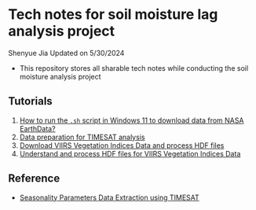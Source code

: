 # Tech notes for soil moisture lag analysis project

Shenyue Jia
Updated on 5/30/2024

- This repository stores all sharable tech notes while conducting the soil moisture analysis project

## Tutorials

1. [How to run the `.sh` script in Windows 11 to download data from NASA EarthData?](https://github.com/jiashenyue/soil-moisture-analysis-tech-notes/blob/main/01-run-shell-script-nasa-download.md)
2. [Data preparation for TIMESAT analysis](https://github.com/jiashenyue/soil-moisture-analysis-tech-notes/blob/main/02-TIMESAT-data-prep.md)
3. [Download VIIRS Vegetation Indices Data and process HDF files](https://github.com/jiashenyue/soil-moisture-analysis-tech-notes/blob/main/03-VIIRS-data-download-prep.md)
4. [Understand and process HDF files for VIIRS Vegetation Indices Data](https://github.com/jiashenyue/soil-moisture-analysis-tech-notes/blob/main/04-HDF-data-workthrough.md)

## Reference

- [Seasonality Parameters Data Extraction using TIMESAT](https://datapartnership.org/syria-economic-monitor/notebooks/vegetation-conditions/Seasonality_Parameters_Data_Extraction.html)


  
